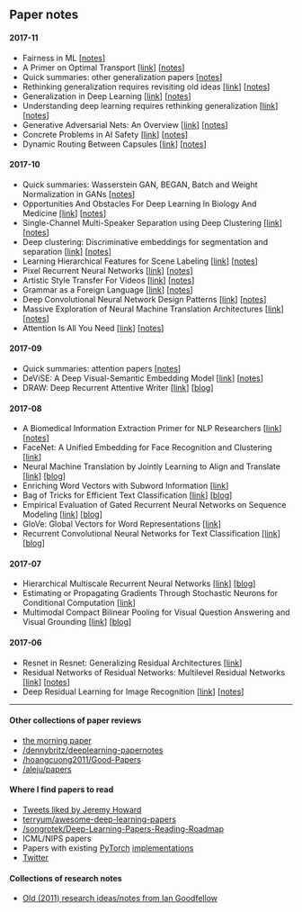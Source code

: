 ## Paper notes

#### 2017-11

* Fairness in ML [[notes](fairness-in-ml.md)]
* A Primer on Optimal Transport [[link](https://optimaltransport.github.io/)] [[notes](primer-optimal-transport.md)]
* Quick summaries: other generalization papers [[notes](generalization-summaries.md)]
* Rethinking generalization requires revisiting old ideas [[link](https://arxiv.org/pdf/1710.09553.pdf)] [[notes](rethinking-generalization.md)]
* Generalization in Deep Learning [[link](https://arxiv.org/abs/1710.05468)] [[notes](generalization-in-deep-learning.md)]
* Understanding deep learning requires rethinking generalization [[link](https://arxiv.org/abs/1611.03530)] [[notes](rethinking-generalixation.md)]
* Generative Adversarial Nets: An Overview [[link](https://arxiv.org/abs/1710.07035)] [[notes](gans-an-overview.md)]
* Concrete Problems in AI Safety [[link](http://arxiv.org/abs/1606.06565)] [[notes](concrete-problems-in-ai-safety.md)]
* Dynamic Routing Between Capsules [[link](https://research.google.com/pubs/pub46351.html)] [[notes](dynamic-routing-between-capsules.md)]

#### 2017-10

* Quick summaries: Wasserstein GAN, BEGAN, Batch and Weight Normalization in GANs [[notes](wgan-bgan-weight-norm-gans.md)]
* Opportunities And Obstacles For Deep Learning In Biology And Medicine [[link](https://www.biorxiv.org/content/early/2017/05/28/142760)] [[notes](opportunities-and-obstacles-for-deep-learning-in-biology-and-medicine.md)]
* Single-Channel Multi-Speaker Separation using Deep Clustering [[link]](http://arxiv.org/abs/1607.02173) [[notes](single-channel-multi-speaker-separation-using-deep-clustering.md)]
* Deep clustering: Discriminative embeddings for segmentation and separation [[link]](http://arxiv.org/abs/1508.04306) [[notes](deep-clustering-discriminative-embeddings-for-segmentation-and-separation.md)]
* Learning Hierarchical Features for Scene Labeling [[link](http://yann.lecun.com/exdb/publis/pdf/farabet-pami-13.pdf)] [[notes](learning-hierarchical-features-for-scene-labeling.md)]
* Pixel Recurrent Neural Networks [[link](http://arxiv.org/abs/1601.06759)] [[notes](pixel-rnns.md)]
* Artistic Style Transfer For Videos [[link](http://arxiv.org/abs/1412.7449)] [[notes](artistic-style-transfer-for-videos.md)]
* Grammar as a Foreign Language [[link](http://arxiv.org/abs/1412.7449)] [[notes](grammar-as-a-foreign-language.md)]
* Deep Convolutional Neural Network Design Patterns [[link](http://arxiv.org/abs/1611.00847)] [[notes](deep-conv-net-design-patterns.md)]
* Massive Exploration of Neural Machine Translation Architectures [[link](http://arxiv.org/abs/1703.03906)] [[notes](massive-exploration-of-nmt-architectures.md)]
* Attention Is All You Need [[link](https://arxiv.org/abs/1706.03762)] [[notes](attention-is-all-you-need.md)]

#### 2017-09

* Quick summaries: attention papers [[notes](attention.md)]
* DeViSE: A Deep Visual-Semantic Embedding Model [[link](https://static.googleusercontent.com/media/research.google.com/en//pubs/archive/41869.pdf)] [[notes](devise.md)]
* DRAW: Deep Recurrent Attentive Writer [[link](https://arxiv.org/abs/1502.04623)] [[blog](https://medium.com/paper-club/draw-generating-small-images-by-adding-attention-to-variational-autoencoders-430ba241972b)]

#### 2017-08

* A Biomedical Information Extraction Primer for NLP Researchers [[link](https://arxiv.org/abs/1705.05437)] [[notes](biomedical-info-extraction-primer.md)]
* FaceNet: A Unified Embedding for Face Recognition and Clustering [[link](https://arxiv.org/abs/1503.03832)]
* Neural Machine Translation by Jointly Learning to Align and Translate [[link](https://www.google.com/url?sa=t&rct=j&q=&esrc=s&source=web&cd=1&cad=rja&uact=8&ved=0ahUKEwi5w_-uvc3WAhVS3WMKHcMIA2oQFggrMAA&url=https%3A%2F%2Farxiv.org%2Fabs%2F1409.0473&usg=AOvVaw18karG5qoaCtgEx3nhhnT7)] [[blog](https://medium.com/paper-club/remarques-sur-la-traduction-de-la-machine-neurale-en-apprenant-ensemble-%C3%A0-aligner-et-%C3%A0-traduire-cd23004cf207)]
* Enriching Word Vectors with Subword Information [[link](https://arxiv.org/pdf/1607.04606.pdf)]
* Bag of Tricks for Efficient Text Classification [[link](https://arxiv.org/abs/1607.01759)] [[blog](https://medium.com/paper-club/fasttext-bc181f50a452)]
* Empirical Evaluation of Gated Recurrent Neural Networks on Sequence Modeling [[link](https://arxiv.org/abs/1412.3555)] [[blog](https://medium.com/paper-club/grus-vs-lstms-e9d8e2484848)]
* GloVe: Global Vectors for Word Representations [[link](https://nlp.stanford.edu/pubs/glove.pdf)]
* Recurrent Convolutional Neural Networks for Text Classification [[link](https://scholar.google.com/scholar?q=Recurrent+Convolutional+Neural+Networks+for+Text+Classification&btnG=&hl=en&as_sdt=0%2C5)] [[blog](https://medium.com/paper-club/cnns-for-text-classification-b45bde0bb254)]

#### 2017-07

* Hierarchical Multiscale Recurrent Neural Networks [[link](https://arxiv.org/abs/1609.01704v7)] [[blog](https://medium.com/paper-club/hierarchical-multiscale-recurrent-neural-networks-9e614e4fb04)]
* Estimating or Propagating Gradients Through Stochastic Neurons for Conditional Computation [[link](https://arxiv.org/abs/1308.3432)]
* Multimodal Compact Bilinear Pooling for Visual Question Answering and Visual Grounding [[link](https://arxiv.org/abs/1606.01847)] [[blog](https://medium.com/paper-club/multimodal-compact-bilinear-pooling-for-visual-question-answering-and-visual-grounding-6f71bc7d0566)]

#### 2017-06

* Resnet in Resnet: Generalizing Residual Architectures [[link](https://arxiv.org/abs/1603.08029)]
* Residual Networks of Residual Networks: Multilevel Residual Networks [[link](https://arxiv.org/abs/1608.02908v2)] [[notes](residual-networks-of-residual-networks.md)]
* Deep Residual Learning for Image Recognition [[link](https://arxiv.org/pdf/1512.03385.pdf)] [[notes](deep-residual-learning-for-image-recognition.md)]

---

#### Other collections of paper reviews

* [the morning paper](https://blog.acolyer.org/tag/deep-learning)
* [/dennybritz/deeplearning-papernotes](https://github.com/dennybritz/deeplearning-papernotes)
* [/hoangcuong2011/Good-Papers](https://github.com/hoangcuong2011/Good-Papers)
* [/aleju/papers](https://github.com/aleju/papers)

#### Where I find papers to read

* [Tweets liked by Jeremy Howard](https://twitter.com/jeremyphoward/likes)
* [terryum/awesome-deep-learning-papers](https://github.com/terryum/awesome-deep-learning-papers)
* [/songrotek/Deep-Learning-Papers-Reading-Roadmap](https://github.com/songrotek/Deep-Learning-Papers-Reading-Roadmap)
* ICML/NIPS papers
* Papers with existing [PyTorch](https://github.com/bharathgs/Awesome-pytorch-list) [implementations](https://github.com/ritchieng/the-incredible-pytorch)
* [Twitter](https://twitter.com/jasoncbenn/likes)

#### Collections of research notes

* [Old (2011) research ideas/notes from Ian Goodfellow](https://github.com/goodfeli/galatea/blob/master/mission_log.txt)
